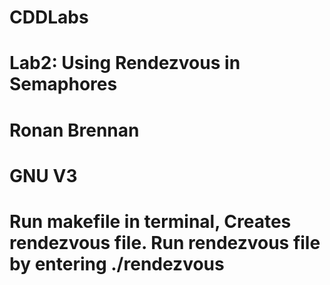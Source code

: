 # CDDLabs
# Lab2: Using Rendezvous in Semaphores
# Ronan Brennan
# GNU V3
# Run makefile in terminal, Creates rendezvous file. Run rendezvous file by entering ./rendezvous
